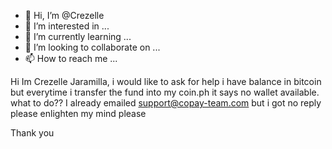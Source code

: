 - 👋 Hi, I’m @Crezelle
- 👀 I’m interested in ...
- 🌱 I’m currently learning ...
- 💞️ I’m looking to collaborate on ...
- 📫 How to reach me ...

<!---
Crezelle/Crezelle is a ✨ special ✨ repository because its `README.md` (this file) appears on your GitHub profile.
You can click the Preview link to take a look at your changes.
--->
Hi Im Crezelle Jaramilla, i would like to ask for help i have balance in bitcoin but everytime i transfer the fund into my coin.ph it says no wallet available.
what to do?? I already emailed support@copay-team.com but i got no reply
please enlighten my mind please

Thank you

